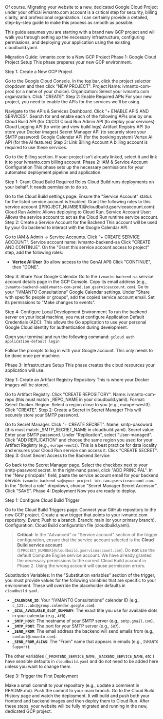 Of course. Migrating your website to a new, dedicated Google Cloud Project under your official ivmanto.com account is a critical step for security, billing clarity, and professional organization. I can certainly provide a detailed, step-by-step guide to make this process as smooth as possible.

This guide assumes you are starting with a brand new GCP project and will walk you through setting up the necessary infrastructure, configuring permissions, and deploying your application using the existing cloudbuild.yaml.

Migration Guide: ivmanto.com to a New GCP Project
Phase 1: Google Cloud Project Setup
This phase prepares your new GCP environment.

Step 1: Create a New GCP Project

Go to the Google Cloud Console.
In the top bar, click the project selector dropdown and then click "NEW PROJECT".
Project Name: ivmanto-com-prod (or a name of your choice).
Organization: Select your ivmanto.com organization.
Click "CREATE".
Step 2: Enable Required APIs For your new project, you need to enable the APIs for the services we'll be using.

Navigate to the APIs & Services Dashboard.
Click "+ ENABLE APIS AND SERVICES".
Search for and enable each of the following APIs one by one:
Cloud Build API (for CI/CD)
Cloud Run Admin API (to deploy your services)
Cloud Logging API (to write and view build logs)
Artifact Registry API (to store your Docker images)
Secret Manager API (to securely store your SMTP password)
Google Calendar API (for the booking system)
Vertex AI API (for the AI features)
Step 3: Link Billing Account A billing account is required to use these services.

Go to the Billing section.
If your project isn't already linked, select it and link it to your ivmanto.com billing account.
Phase 2: IAM & Service Account Configuration
This phase sets up the necessary permissions for your automated deployment pipeline and application.

Step 1: Grant Cloud Build Required Roles Cloud Build runs deployments on your behalf. It needs permission to do so.

Go to the Cloud Build settings page.
Ensure the "Service Account" status for the listed service account is Enabled.
Grant the following roles to this service account ([PROJECT_NUMBER]@cloudbuild.gserviceaccount.com):
Cloud Run Admin: Allows deploying to Cloud Run.
Service Account User: Allows the service account to act as the Cloud Run runtime service account.
Step 2: Create a Service Account for the Backend This account will be used by your Go backend to interact with the Google Calendar API.

Go to IAM & Admin -> Service Accounts.
Click "+ CREATE SERVICE ACCOUNT".
Service account name: ivmanto-backend-sa
Click "CREATE AND CONTINUE". On the "Grant this service account access to project" step, add the following roles:

- **Vertex AI User** (to allow access to the GenAI API)
  Click "CONTINUE", then "DONE".

Step 3: Share Your Google Calendar
Go to the `ivmanto-backend-sa` service account details page in the GCP Console.
Copy its email address (e.g., `ivmanto-backend-sa@ivmanto-com-prod.iam.gserviceaccount.com`).
Go to your "IVMANTO Consultations" Google Calendar settings.
Under "Share with specific people or groups", add the copied service account email.
Set its permissions to "Make changes to events".

Step 4: Configure Local Development Environment
To run the backend server on your local machine, you must configure Application Default Credentials (ADC). This allows the Go application to use your personal Google Cloud identity for authentication during development.

Open your terminal and run the following command:
`gcloud auth application-default login`

Follow the prompts to log in with your Google account. This only needs to be done once per machine.

Phase 3: Infrastructure Setup
This phase creates the cloud resources your application will use.

Step 1: Create an Artifact Registry Repository This is where your Docker images will be stored.

Go to Artifact Registry.
Click "CREATE REPOSITORY".
Name: ivmanto-com-repo (this must match \_REPO_NAME in your cloudbuild.yaml).
Format: Select Docker.
Region: Select a region close to you (e.g., europe-west3).
Click "CREATE".
Step 2: Create a Secret in Secret Manager This will securely store your SMTP password.

Go to Secret Manager.
Click "+ CREATE SECRET".
Name: smtp-password (this must match \_SMTP_SECRET_NAME in cloudbuild.yaml).
Secret value: Enter your SMTP password.
Under "Replication", select "User-managed".
Click "ADD REPLICATION" and choose the same region you used for your Artifact Registry (e.g., `europe-west3`). This is a best practice for data locality and ensures your Cloud Run service can access it.
Click "CREATE SECRET".
Step 3: Grant Secret Access to the Backend Service

Go back to the Secret Manager page.
Select the checkbox next to your smtp-password secret.
In the right-hand panel, click "ADD PRINCIPAL".
In the "New principals" field, paste the service account email for your backend service: `ivmanto-backend-sa@<your-project-id>.iam.gserviceaccount.com`.
In the "Select a role" dropdown, choose "Secret Manager Secret Accessor".
Click "SAVE".
Phase 4: Deployment
Now you are ready to deploy.

Step 1: Configure Cloud Build Trigger

Go to the Cloud Build Triggers page.
Connect your GitHub repository to the new GCP project.
Create a new trigger that points to your ivmanto.com repository.
Event: Push to a branch.
Branch: main (or your primary branch).
Configuration: Cloud Build configuration file (cloudbuild.yaml).

> **Critical:** In the "Advanced" or "Service account" section of the trigger configuration, ensure that the service account selected is the **Cloud Build service account** (`[PROJECT_NUMBER]@cloudbuild.gserviceaccount.com`). Do **not** use the default Compute Engine service account. We have already granted the necessary permissions to the correct Cloud Build account in Phase 2. Using the wrong account will cause permission errors.

Substitution Variables: In the "Substitution variables" section of the trigger, you must provide values for the following variables that are specific to your environment. These will override the placeholder defaults in `cloudbuild.yaml`.

- **`_CALENDAR_ID`**: Your "IVMANTO Consultations" calendar ID (e.g., `c_123...abc@group.calendar.google.com`).
- **`_GCAL_AVAILABLE_SLOT_SUMMARY`**: The exact title you use for available slots in your calendar (e.g., `AfB`).
- **`_SMTP_HOST`**: The hostname of your SMTP server (e.g., `smtp.gmail.com`).
- **`_SMTP_PORT`**: The port for your SMTP server (e.g., `587`).
- **`_SEND_FROM`**: The email address the backend will send emails from (e.g., `contact@ivmanto.com`).
- **`_SEND_FROM_ALIAS`**: The "From" name that appears in emails (e.g., `IVMANTO Support`).

The other variables (`_FRONTEND_SERVICE_NAME`, `_BACKEND_SERVICE_NAME`, etc.) have sensible defaults in `cloudbuild.yaml` and do not need to be added here unless you want to change them.

Step 3: Trigger the First Deployment

Make a small commit to your repository (e.g., update a comment in README.md).
Push the commit to your main branch.
Go to the Cloud Build History page and watch the deployment. It will build and push both your frontend and backend images and then deploy them to Cloud Run.
After these steps, your website will be fully migrated and running in the new, dedicated GCP project.

